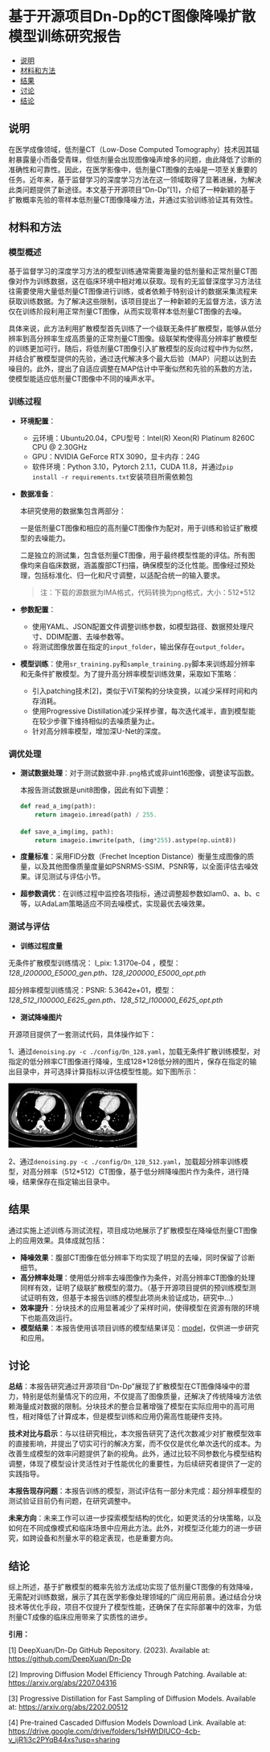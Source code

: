 # 基于开源项目Dn-Dp的CT图像降噪扩散模型训练研究报告

- [说明](#说明)
- [材料和方法](#材料和方法)
- [结果](#结果)
- [讨论](#讨论)
- [结论](#结论)

## 说明

在医学成像领域，低剂量CT（Low-Dose Computed Tomography）技术因其辐射暴露量小而备受青睐，但低剂量会出现图像噪声增多的问题，由此降低了诊断的准确性和可靠性。因此，在医学影像中，低剂量CT图像的去噪是一项至关重要的任务。近年来，基于监督学习的深度学习方法在这一领域取得了显著进展，为解决此类问题提供了新途径。本文基于开源项目“Dn-Dp”[1]，介绍了一种新颖的基于扩散概率先验的零样本低剂量CT图像降噪方法，并通过实验训练验证其有效性。

## 材料和方法

### 模型概述

基于监督学习的深度学习方法的模型训练通常需要海量的低剂量和正常剂量CT图像对作为训练数据，这在临床环境中相对难以获取。现有的无监督深度学习方法往往需要使用大量低剂量CT图像进行训练，或者依赖于特别设计的数据采集流程来获取训练数据。为了解决这些限制，该项目提出了一种新颖的无监督方法，该方法仅在训练阶段利用正常剂量CT图像，从而实现零样本低剂量CT图像的去噪。

具体来说，此方法利用扩散模型首先训练了一个级联无条件扩散模型，能够从低分辨率到高分辨率生成高质量的正常剂量CT图像。级联架构使得高分辨率扩散模型的训练更加可行。随后，将低剂量CT图像引入扩散模型的反向过程中作为似然，并结合扩散模型提供的先验，通过迭代解决多个最大后验（MAP）问题以达到去噪目的。此外，提出了自适应调整在MAP估计中平衡似然和先验的系数的方法，使模型能适应低剂量CT图像中不同的噪声水平。

### 训练过程

- **环境配置**：

  - 云环境：Ubuntu20.04，CPU型号：Intel(R) Xeon(R) Platinum 8260C CPU @ 2.30GHz
  - GPU：NVIDIA GeForce RTX 3090，显卡内存：24G
  - 软件环境：Python 3.10，Pytorch 2.1.1，CUDA 11.8，并通过`pip install -r requirements.txt`安装项目所需依赖包

- **数据准备**：

  本研究使用的数据集包含两部分：

  一是低剂量CT图像和相应的高剂量CT图像作为配对，用于训练和验证扩散模型的去噪能力。

  二是独立的测试集，包含低剂量CT图像，用于最终模型性能的评估。所有图像均来自临床数据，涵盖腹部CT扫描，确保模型的泛化性能。图像经过预处理，包括标准化、归一化和尺寸调整，以适配合统一的输入要求。

  > 注：下载的源数据为IMA格式，代码转换为png格式，大小：512*512

- **参数配置**：

  - 使用YAML、JSON配置文件调整训练参数，如模型路径、数据预处理尺寸、DDIM配置、去噪参数等。
  - 将测试图像放置在指定的`input_folder`，输出保存在`output_folder`。

- **模型训练**：使用`sr_training.py`和`sample_training.py`脚本来训练超分辨率和无条件扩散模型。为了提升高分辨率模型训练效果，采取如下策略：

  - 引入patching技术[2]，类似于ViT架构的分块变换，以减少采样时间和内存消耗。
  - 使用Progressive Distillation减少采样步骤，每次迭代减半，直到模型能在较少步骤下维持相似的去噪质量为止。
  - 针对高分辨率模型，增加深U-Net的深度。

### 调优处理

- **测试数据处理**：对于测试数据中非`.png`格式或非uint16图像，调整读写函数。

  本报告测试数据是unit8图像，因此有如下调整：

  ```python
  def read_a_img(path):
      return imageio.imread(path) / 255.
  
  def save_a_img(img, path): 
      return imageio.imwrite(path, (img*255).astype(np.uint8))
  ```

- **度量标准**：采用FID分数（Frechet Inception Distance）衡量生成图像的质量，以及其他图像质量度量如PSNRMS-SSIM、PSNR等，以全面评估去噪效果。详见测试与评估小节。

- **超参数调优**：在训练过程中监控各项指标，通过调整超参数如lam0、a、b、c等，以AdaLam策略适应不同去噪模式，实现最优去噪效果。

### 测试与评估

- **训练过程度量**

无条件扩散模型训练情况： l_pix: 1.3170e-04 ，模型：*128_I200000_E5000_gen.pth、128_I200000_E5000_opt.pth*

超分辨率模型训练情况：PSNR: 5.3642e+01，模型：*128_512_I100000_E625_gen.pth、128_512_I100000_E625_opt.pth*

- **测试降噪图片**

开源项目提供了一套测试代码，具体操作如下：

1、通过`denoising.py -c ./config/Dn_128.yaml`，加载无条件扩散训练模型，对指定的低分辨率CT图像进行降噪，生成128*128低分辨的图片，保存在指定的输出目录中，并可选择计算指标以评估模型性能。如下图所示：

![L067_0001](./images/test.png)

2、通过`denoising.py -c ./config/Dn_128_512.yaml`，加载超分辨率训练模型，对高分辨率（512*512）CT图像，基于低分辨降噪图片作为条件，进行降噪，结果保存在指定输出目录中。

## 结果

通过实施上述训练与测试流程，项目成功地展示了扩散模型在降噪低剂量CT图像上的应用效果。具体成就包括：

- **降噪效果**：腹部CT图像在低分辨率下均实现了明显的去噪，同时保留了诊断细节。
- **高分辨率处理**：使用低分辨率去噪图像作为条件，对高分辨率CT图像的处理同样有效，证明了级联扩散模型的潜力。（基于开源项目提供的预训练模型测试证明有效，但基于本报告训练的模型此项尚未验证成功，研究中…）
- **效率提升**：分块技术的应用显著减少了采样时间，使得模型在资源有限的环境下也能高效运行。
- **模型结果**：本报告使用该项目训练的模型结果详见：[model](https://github.com/huanhuanqsh/CT_dd_model)，仅供进一步研究和应用。

## 讨论

**总结**：本报告研究通过开源项目“Dn-Dp”展现了扩散模型在CT图像降噪中的潜力，特别是低剂量情况下的应用，不仅提高了图像质量，还解决了传统降噪方法依赖海量成对数据的限制。分块技术的整合显著增强了模型在实际应用中的高可用性，相对降低了计算成本，但是模型训练和应用仍需高性能硬件支持。

**技术对比与启示**：与以往研究相比，本次报告研究了迭代次数减少对扩散模型效率的直接影响，并提出了切实可行的解决方案，而不仅仅是优化单次迭代的成本。为改善生成模型的效率问题提供了新的视角。此外，通过比较不同参数化与模型结构调整，体现了模型设计灵活性对于性能优化的重要性，为后续研究者提供了一定的实践指导。

**本报告现存问题**：本报告训练的模型，测试评估有一部分未完成：超分辨率模型的测试验证目前仍有问题，在研究调整中。

**未来方向**：未来工作可以进一步探索模型结构的优化，如更灵活的分块策略，以及如何在不同成像模式和临床场景中应用此方法。此外，对模型泛化能力的进一步研究，如跨设备和剂量水平的稳定表现，也是重要方向。

## 结论

综上所述，基于扩散模型的概率先验方法成功实现了低剂量CT图像的有效降噪，无需配对训练数据，展示了其在医学影像处理领域的广阔应用前景。通过结合分块技术等优化手段，项目不仅提升了模型性能，还确保了在实际部署中的效率，为低剂量CT成像的临床应用带来了实质性的进步。

**引用：**

[1] DeepXuan/Dn-Dp GitHub Repository. (2023). Available at: https://github.com/DeepXuan/Dn-Dp

[2] Improving Diffusion Model Efficiency Through Patching. Available at: https://arxiv.org/abs/2207.04316

[3] Progressive Distillation for Fast Sampling of Diffusion Models. Available at: https://arxiv.org/abs/2202.00512

[4] Pre-trained Cascaded Diffusion Models Download Link. Available at: https://drive.google.com/drive/folders/1sHWtDlUCO-4cb-v_ijR1i3c2PYqB44xs?usp=sharing
